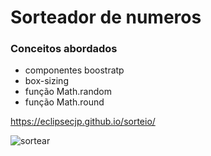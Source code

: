 # Sorteador de numeros #

### Conceitos abordados ###

* componentes boostratp
* box-sizing
* função Math.random
* função Math.round

https://eclipsecjp.github.io/sorteio/

![sortear](https://user-images.githubusercontent.com/58758617/235372957-cc792330-11e5-4467-9253-62b415aa9321.png)
